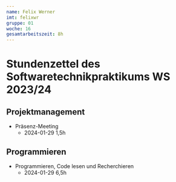 ```yaml
---
name: Felix Werner
imt: felixwr
gruppe: 01
woche: 16
gesamtarbeitszeit: 8h
---
```



# Stundenzettel des Softwaretechnikpraktikums WS 2023/24

## Projektmanagement
- Präsenz-Meeting
    - 2024-01-29 1,5h

## Programmieren
- Programmieren, Code lesen und Recherchieren
    - 2024-01-29 6,5h

